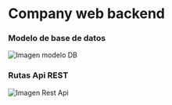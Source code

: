 # Company web backend


### Modelo de base de datos
![Imagen modelo DB](/../main/public/img/company_modelo_db.jpg)

### Rutas Api REST
![Imagen Rest Api](/../main/public/img/postman_api_company.jpg)
